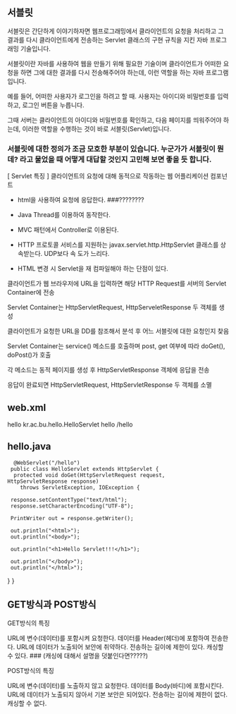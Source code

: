 ## 서블릿
서블릿은 간단하게 이야기하자면 웹프로그래밍에서 클라이언트의 요청을 처리하고 그 결과를 다시 클라이언트에게 전송하는 Servlet 클래스의 구현 규칙을 지킨 자바 프로그래밍 기술입니다.

서블릿이란 자바를 사용하여 웹을 만들기 위해 필요한 기술이며 클라이언트가 어떠한 요청을 하면 그에 대한 결과를 다시 전송해주어야 하는데, 이런 역할을 하는 자바 프로그램입니다.

예를 들어, 어떠한 사용자가 로그인을 하려고 할 때. 사용자는 아이디와 비밀번호를 입력하고, 로그인 버튼을 누릅니다. 

그때 서버는 클라이언트의 아이디와 비밀번호를 확인하고, 다음 페이지를 띄워주어야 하는데, 이러한 역할을 수행하는 것이 바로 서블릿(Servlet)입니다.

### 서블릿에 대한 정의가 조금 모호한 부분이 있습니다. 누군가가 서블릿이 뭔데? 라고 물었을 때 어떻게 대답할 것인지 고민해 보면 좋을 듯 합니다.

[ Servlet 특징 ]
클라이언트의 요청에 대해 동적으로 작동하는 웹 어플리케이션 컴포넌트

* html을 사용하여 요청에 응답한다. ###????????

* Java Thread를 이용하여 동작한다.

* MVC 패턴에서 Controller로 이용된다.

* HTTP 프로토콜 서비스를 지원하는 javax.servlet.http.HttpServlet 클래스를 상속받는다. UDP보다 속    도가 느리다.

* HTML 변경 시 Servlet을 재 컴파일해야 하는 단점이 있다.

클라이언트가 웹 브라우저에 URL을 입력하면 해당 HTTP Request를 서버의 Servlet Container에 전송


Servlet Container는 HttpServletRequest, HttpServeletResponse 두 객체를 생성


클라이언트가 요청한 URL을 DD를 참조해서 분석 후 어느 서블릿에 대한 요청인지 찾음


Servlet Container는 service() 메소드를 호출하며 post, get 여부에 따라 doGet(), doPost()가 호출


각 메소드는 동적 페이지를 생성 후 HttpServletResponse 객체에 응답을 전송


응답이 완료되면 HttpServletRequest, HttpServletResponse 두 객체를 소멸

## web.xml
 <servlet>
  <servlet-name>hello</servlet-name>
  <servlet-class>kr.ac.bu.hello.HelloServlet</servlet-class>
  </servlet>
  
  <servlet-mapping>
  <servlet-name>hello</servlet-name>
  <url-pattern>/hello</url-pattern>
  </servlet-mapping>
  
  ## hello.java
      @WebServlet("/hello")
     public class HelloServlet extends HttpServlet {
      protected void doGet(HttpServletRequest request,       HttpServletResponse response)
        throws ServletException, IOException {
        
     response.setContentType("text/html");
     response.setCharacterEncoding("UTF-8");
     
     PrintWriter out = response.getWriter();
     
     out.println("<html>");
     out.println("<body>");
     
     out.println("<h1>Hello Servlet!!!</h1>");
     
     out.println("</body>");
     out.println("</html>");
  }
}
## GET방식과 POST방식
GET방식의 특징

URL에 변수(데이터)를 포함시켜 요청한다.
데이터를 Header(헤더)에 포함하여 전송한다.
URL에 데이터가 노출되어 보안에 취약하다.
전송하는 길이에 제한이 있다.
캐싱할 수 있다. ### (캐싱에 대해서 설명을 덧붙인다면?????)

POST방식의 특징

URL에 변수(데이터)를 노출하지 않고 요청한다.
데이터를 Body(바디)에 포함시킨다.
URL에 데이터가 노출되지 않아서 기본 보안은 되어있다.
전송하는 길이에 제한이 없다.
캐싱할 수 없다.